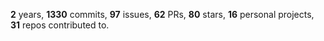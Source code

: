 **2** years, **1330** commits, **97** issues, **62** PRs, **80** stars, **16** personal projects, **31** repos contributed to.
